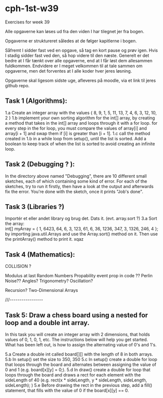 # cph-1st-w39
Exercises for week 39

Alle opgaverne kan løses ud fra den viden I har tilegnet jer fra bogen. 


Opgaverne er struktureret således at de følger kapitlerne i bogen. 

Såfremt I sidder fast ved en opgave, så tag en kort pause og prøv igen. Hvis I stadig sidder fast ved den, så hop videre til den næste.
Generelt er det bedre at I får tænkt over alle opgaverne, end at I får løst dem allesammen fuldkommen. 
Endvidere er I meget velkommen til at tale sammen om opgaverne, men det forventes at I alle koder hver jeres løsning. 


Opgaverne skal ligesom sidste uge, afleveres på moodle, via et link til jeres github repo. 


## Task 1 (Algorithms):
1.a Create an integer array with the values { 8, 9, 1, 5, 11, 13, 7, 4, 6, 3, 12, 10, 2 }
1.b implement your own sorting algorithm for the int[] array, by creating a method that takes in the int[] array and loops through it with a for loop. 
    for every step in the for loop, you must compare the values of array[i] and array[i + 1] and swap them if [i] is greater than [i + 1]. 
1.c call the method created in 1.b in a while loop from setup(), until the list is sorted. Add a boolean to keep track of when the list is sorted to avoid creating an infinite loop. 

## Task 2 (Debugging ? ):
In the directory above named "Debugging", there are 10 different small sketches, each of which containing some kind of error. For each of the sketches, try to run it firstly, then have a look at the output and afterwards fix the error. You're done with the sketch, once it prints "Job's done". 


## Task 3 (Libraries ?)
Importér et eller andet library og brug det. Dats it. (evt. array.sort ?)
3.a Sort the array:      
    int[] myArray = { 1, 6423, 64, 6, 3, 123, 61, 6, 36, 1236, 347, 3, 1326, 246, 4 };
by importing java.util.Arrays and use the Array.sort() method on it. Then use the printArray() method to print it. 
xqaz

## Task 4 (Mathematics):


   COLLISION ? 

   


Modulus at last
Random Numbers
Propability
event prop in code ?? 
Perlin Noise?? 
Angles? 
Trigonometry? 
Oscillation?

Recursion?
Two-Dimensional Arrays


///-----------------
## Task 5: Draw a chess board using a nested for loop and a double int array. 
In this task you will create an integer array with 2 dimensions, that holds values of 0, 1, 0, 1, etc. The instructions below will help you get started. What has been left out, is how to assign the alternating value of 0's and 1's. 

5.a Create a double int called board[][] with the length of 8 in both arrays. 
5.b In setup() set the size to 350, 350
5.c In setup() create a double for loop that loops through the board and alternates between assigning the value of 0 and 1 (e.g. board[x][y] = 0;). 
5.d In draw() create a double for loop that loops through the board and draws a rect for each element with the sideLength of 40 (e.g. rect(x * sideLength, y * sideLength, sideLength, sideLength); )
5.e Before drawing the rect in the previous step, add a fill() statement, that fills with the value of 0 if the board[x][y] == 0. 